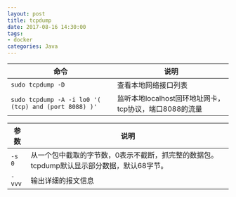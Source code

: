 ```yaml
---
layout: post
title: tcpdump
date: 2017-08-16 14:30:00
tags:
- docker
categories: Java
---
```



|                              命令                                   |                          说明                        |
| ------------------------------------------------------------------- | ---------------------------------------------------- |
| `sudo tcpdump -D`                                                   | 查看本地网络接口列表                                   |
| `sudo tcpdump -A -i lo0 '( (tcp) and (port 8088) )'`                | 监听本地localhost回环地址网卡，tcp协议，端口8088的流量  |



|           参数          |                                                   说明                                          |
| ----------------------- | ---------------------------------------------------------------------------------------------- |
| `-s 0`                  | 从一个包中截取的字节数，0表示不截断，抓完整的数据包。tcpdump默认显示部分数据，默认68字节。            |
| `-vvv`                  | 输出详细的报文信息                                                                               | 

